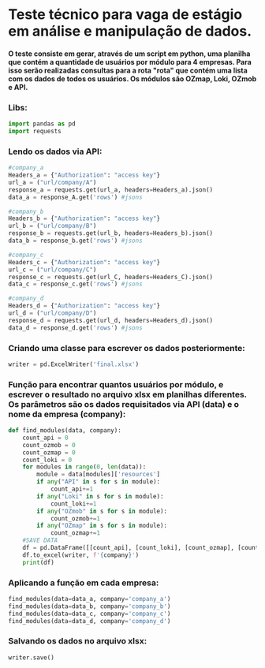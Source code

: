 # Teste técnico para vaga de estágio em análise e manipulação de dados.
#### O teste consiste em gerar, através de um script em python, uma planilha que contém a quantidade de usuários por módulo para 4 empresas. Para isso serão realizadas consultas para a rota "rota" que contém uma lista com os dados de todos os usuários. Os módulos são OZmap, Loki, OZmob e API.


### Libs:
```python
import pandas as pd
import requests
```
### Lendo os dados via API:
```python
#company_a
Headers_a = {"Authorization": "access key"}
url_a = ("url/company/A")
response_a = requests.get(url_a, headers=Headers_a).json()
data_a = response_A.get('rows') #jsons 
```
```python
#company_b
Headers_b = {"Authorization": "access key"}
url_b = ("url/company/B")
response_b = requests.get(url_b, headers=Headers_b).json()
data_b = response_b.get('rows') #jsons
```
```python
#company_c
Headers_c = {"Authorization": "access key"}
url_c = ("url/company/C")
response_c = requests.get(url_C, headers=Headers_C).json()
data_c = response_c.get('rows') #jsons

```
```python
#company_d
Headers_d = {"Authorization": "access key"}
url_d = ("url/company/D")
response_d = requests.get(url_d, headers=Headers_d).json()
data_d = response_d.get('rows') #jsons
```

### Criando uma classe para escrever os dados posteriormente:
```python
writer = pd.ExcelWriter('final.xlsx')
```
### Função para encontrar quantos usuários por módulo, e escrever o resultado no arquivo xlsx em planilhas diferentes. Os parâmetros são os dados requisitados via API (data) e o nome da empresa (company):

```python
def find_modules(data, company):
    count_api = 0
    count_ozmob = 0
    count_ozmap = 0
    count_loki = 0
    for modules in range(0, len(data)):
        module = data[modules]['resources']
        if any("API" in s for s in module):
            count_api+=1
        if any("Loki" in s for s in module):
            count_loki+=1
        if any("OZmob" in s for s in module):
            count_ozmob+=1
        if any("OZmap" in s for s in module):
            count_ozmap+=1
    #SAVE DATA
    df = pd.DataFrame([[count_api], [count_loki], [count_ozmap], [count_ozmob]], index = ['API', 'LOKI', 'OZMAP', 'OZMOB'], columns = ['users'])
    df.to_excel(writer, f'{company}')
    print(df)

```
### Aplicando a função em cada empresa:
```python
find_modules(data=data_a, company='company_a')
find_modules(data=data_b, company='company_b')
find_modules(data=data_c, company='company_c')
find_modules(data=data_d, company='company_d')
```
### Salvando os dados no arquivo xlsx:
```python
writer.save() 
```
